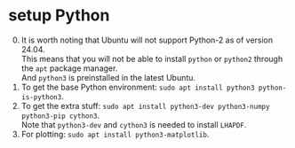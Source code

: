 # setup Python

0. It is worth noting that Ubuntu will not support Python-2 as of version 24.04. \
   This means that you will not be able to install `python` or `python2` through the `apt` package manager. \
   And `python3` is preinstalled in the latest Ubuntu.
1. To get the base Python environment: `sudo apt install python3 python-is-python3`.
2. To get the extra stuff: `sudo apt install python3-dev python3-numpy python3-pip cython3`. \
   Note that `python3-dev` and `cython3` is needed to install `LHAPDF`.
3. For plotting: `sudo apt install python3-matplotlib`.
